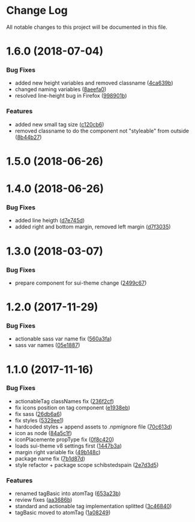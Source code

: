 # Change Log

All notable changes to this project will be documented in this file.

<a name="1.6.0"></a>
# 1.6.0 (2018-07-04)


### Bug Fixes

* added new height variables and removed classname ([4ca639b](https://github.com/SUI-Components/sui-components/commit/4ca639b))
* changed naming variables ([8aeefa0](https://github.com/SUI-Components/sui-components/commit/8aeefa0))
* resolved line-height bug in Firefox ([998901b](https://github.com/SUI-Components/sui-components/commit/998901b))


### Features

* added new small tag size ([c120cb6](https://github.com/SUI-Components/sui-components/commit/c120cb6))
* removed classname to do the component not "styleable" from outside ([8b44b27](https://github.com/SUI-Components/sui-components/commit/8b44b27))



<a name="1.5.0"></a>
# 1.5.0 (2018-06-26)



<a name="1.4.0"></a>
# 1.4.0 (2018-06-26)


### Bug Fixes

* added line heigth ([d7e745d](https://github.com/SUI-Components/sui-components/commit/d7e745d))
* added right and bottom margin, removed left margin ([d7f3035](https://github.com/SUI-Components/sui-components/commit/d7f3035))



<a name="1.3.0"></a>
# 1.3.0 (2018-03-07)


### Bug Fixes

* prepare component for sui-theme change ([2499c67](https://github.com/SUI-Components/sui-components/commit/2499c67))



<a name="1.2.0"></a>
# 1.2.0 (2017-11-29)


### Bug Fixes

* actionable sass var name fix ([560a3fa](https://github.com/SUI-Components/sui-components/commit/560a3fa))
* sass var names ([05e1887](https://github.com/SUI-Components/sui-components/commit/05e1887))



<a name="1.1.0"></a>
# 1.1.0 (2017-11-16)


### Bug Fixes

* actionableTag classNames fix ([236f2cf](https://github.com/SUI-Components/sui-components/commit/236f2cf))
* fix icons position on tag component ([e1938eb](https://github.com/SUI-Components/sui-components/commit/e1938eb))
* fix sass ([26db6a6](https://github.com/SUI-Components/sui-components/commit/26db6a6))
* fix styles ([5329ee1](https://github.com/SUI-Components/sui-components/commit/5329ee1))
* hardcoded styles + append assets to .npmignore file ([70c613d](https://github.com/SUI-Components/sui-components/commit/70c613d))
* icon as node ([84a5c1f](https://github.com/SUI-Components/sui-components/commit/84a5c1f))
* iconPlacemente propType fix ([0f8c420](https://github.com/SUI-Components/sui-components/commit/0f8c420))
* loads sui-theme v8 settings first ([1447b3a](https://github.com/SUI-Components/sui-components/commit/1447b3a))
* margin right variable fix ([49b148c](https://github.com/SUI-Components/sui-components/commit/49b148c))
* package name fix ([7b1d87d](https://github.com/SUI-Components/sui-components/commit/7b1d87d))
* style refactor + package scope schibstedspain ([2e7d3d5](https://github.com/SUI-Components/sui-components/commit/2e7d3d5))


### Features

* renamed tagBasic into atomTag ([653a23b](https://github.com/SUI-Components/sui-components/commit/653a23b))
* review fixes ([aa3686b](https://github.com/SUI-Components/sui-components/commit/aa3686b))
* standard and actionable tag implementation splitted ([3c46840](https://github.com/SUI-Components/sui-components/commit/3c46840))
* tagBasic moved to atomTag ([1a08249](https://github.com/SUI-Components/sui-components/commit/1a08249))



